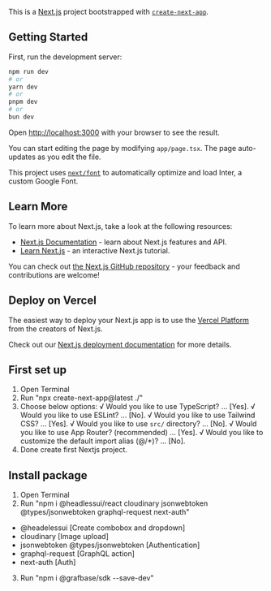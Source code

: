 This is a [Next.js](https://nextjs.org/) project bootstrapped with [`create-next-app`](https://github.com/vercel/next.js/tree/canary/packages/create-next-app).

## Getting Started

First, run the development server:

```bash
npm run dev
# or
yarn dev
# or
pnpm dev
# or
bun dev
```

Open [http://localhost:3000](http://localhost:3000) with your browser to see the result.

You can start editing the page by modifying `app/page.tsx`. The page auto-updates as you edit the file.

This project uses [`next/font`](https://nextjs.org/docs/basic-features/font-optimization) to automatically optimize and load Inter, a custom Google Font.

## Learn More

To learn more about Next.js, take a look at the following resources:

- [Next.js Documentation](https://nextjs.org/docs) - learn about Next.js features and API.
- [Learn Next.js](https://nextjs.org/learn) - an interactive Next.js tutorial.

You can check out [the Next.js GitHub repository](https://github.com/vercel/next.js/) - your feedback and contributions are welcome!

## Deploy on Vercel

The easiest way to deploy your Next.js app is to use the [Vercel Platform](https://vercel.com/new?utm_medium=default-template&filter=next.js&utm_source=create-next-app&utm_campaign=create-next-app-readme) from the creators of Next.js.

Check out our [Next.js deployment documentation](https://nextjs.org/docs/deployment) for more details.

## First set up
1. Open Terminal
2. Run "npx create-next-app@latest ./"
3. Choose below options: 
√ Would you like to use TypeScript? ... [Yes].
√ Would you like to use ESLint? ... [No].
√ Would you like to use Tailwind CSS? ... [Yes].
√ Would you like to use `src/` directory? ... [No].
√ Would you like to use App Router? (recommended) ... [Yes].
√ Would you like to customize the default import alias (@/*)? ... [No].
4. Done create first Nextjs project.

## Install package
1. Open Terminal
2. Run "npm i @headlessui/react cloudinary jsonwebtoken @types/jsonwebtoken graphql-request next-auth"
- @headelessui [Create combobox and dropdown]
- cloudinary [Image upload]
- jsonwebtoken @types/jsonwebtoken [Authentication]
- graphql-request [GraphQL action]
- next-auth [Auth]

3. Run "npm i @grafbase/sdk --save-dev"